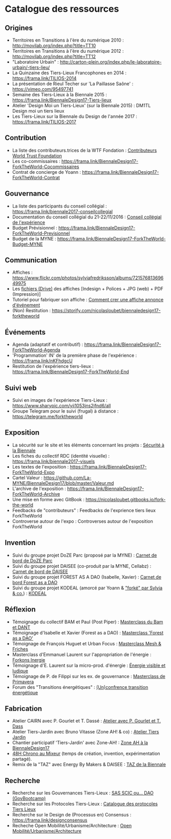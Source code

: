 
# Catalogue des ressources

## Origines
* Territoires en Transitions à l'ère du numérique 2010 : http://movilab.org/index.php?title=TT10
* Territoires en Transitions à l'ère du numérique 2012 : http://movilab.org/index.php?title=TT12
* "Laboratoire Urbain" : http://carton-plein.org/index.php/le-laboratoire-urbain/-tiers-lieu/
* La Quinzaine des Tiers-Lieux Francophones en 2014 : https://frama.link/TILIOS-2014
* La présentation de Rieul Techer sur 'La Paillasse Saône' : https://vimeo.com/95497741
* Semaine des Tiers-Lieux à la Biennale 2015 : https://frama.link/BiennaleDesign17-Tiers-lieux
* Atelier 'Design Moi un Tiers-Lieux' (sur la Biennale 2015) : DM1TL Design moi un tiers lieux
* Les Tiers-Lieux sur la Biennale du Design de l'année 2017 : https://frama.link/TILIOS-2017

## Contribution
* La liste des contributeurs.trices de la WTF Fondation : [Contributeurs World Trust Foundation](https://hackpad.com/uX90pJaGf1o)
* Les co-commissaires : https://frama.link/BiennaleDesign17-ForkTheWorld-Cocommissaires
* Contrat de concierge de Yoann : https://frama.link/BiennaleDesign17-ForkTheWorld-Contrat

## Gouvernance
* La liste des participants du conseil collégial : https://frama.link/biennale2017-conseilcollegial
* Documentation du conseil collégial du 21-22/11/2016 : [Conseil collégial de l'expérience](https://hackpad.com/EBQ6ae0jDdQ)
* Budget Prévisionnel : https://frama.link/BiennaleDesign17-ForkTheWorld-Previsionnel
* Budget de la MYNE : https://frama.link/BiennaleDesign17-ForkTheWorld-Budget-MYNE

## Communication
* Affiches : https://www.flickr.com/photos/sylviafredriksson/albums/72157681369649975
* Les [fichiers (Drive)](https://drive.google.com/open?id=0B2bNimbuCtqsaEFsRFNuSVBONlk) des affiches [Indesign + Polices + JPG (web) + PDF (Impression)]
* Tutoriel pour fabriquer son affiche : [Comment crer une affiche annonce d'événement](https://hackpad.com/vET6Q2GELF1)
* (Non) Restitution : https://storify.com/nicolasloubet/biennaledesign17-forktheworld

## Événements
* Agenda (adaptatif et contributif) : https://frama.link/BiennaleDesign17-ForkTheWorld-Agenda
* 'Programmation' IN' de la première phase de l'expérience : https://frama.link/nKFhdgcU
* Restitution de l'expérience tiers-lieux : https://frama.link/BiennaleDesign17-ForkTheWorld-End

## Suivi web
* Suivi en images de l'expérience Tiers-Lieux : https://www.sharypic.com/yii1053jns2jfnd6/all
* Groupe Telegram pour le suivi (frugal) à distance : https://telegram.me/forktheworld

## Exposition
* La sécurité sur le site et les éléments concernant les projets : [Sécurité à la Biennale](https://hackpad.com/jAV2y2PvgKa)
* Les fiches du collectif RDC (identité visuelle) : https://frama.link/biennale2017-visuels
* Les textes de l'exposition : https://frama.link/BiennaleDesign17-ForkTheWorld-Expo
* Cartel Valeur : https://github.com/La-MYNE/BiennaleDesign17/blob/master/Valeur.md
* L'archive de l'exposition : https://frama.link/BiennaleDesign17-ForkTheWorld-Archive
* Une mise en forme avec GitBook : https://nicolasloubet.gitbooks.io/fork-the-world
* Feedbacks de "contributeurs" : Feedbacks de l'exprience tiers lieux ForkTheWorld
* Controverse autour de l'expo : Controverses autour de l'exposition ForkTheWorld

## Invention
* Suivi du groupe projet DoZE Parc (proposé par la MYNE) : [Carnet de bord de DoZE Parc](https://hackpad.com/98hpmej7KYH)
* Suivi du groupe projet DAISEE (co-produit par la MYNE, Cellabz) : [Carnet de bord de DAISEE](https://hackpad.com/ahuXu8dfACa)
* Suivi du groupe projet FOREST AS A DAO (Isabelle, Xavier) : [Carnet de bord Forest as a DAO](https://lpsprojects.hackpad.com/Forest-as-a-DAO-Organisation-globale-BZKOKbdfjyx)
* Suivi du groupe projet KODEAL (amorcé par Yoann & ["forké" par Sylvia & co.](http://movilab.org/index.php?title=Recherche_et_design_-_Les_nouvelles_formes_de_réciprocité_et_de_contractualisation)) : [KODEAL](http://movilab.org/index.php?title=KoDeal)

## Réflexion
* Témoignage du collectif BAM et Paul (Post Piper) : [Masterclass du Bam et DANT](https://storify.com/nicolasloubet/biennaledesign17-collectifbam-dant)
* Témoignage d'Isabelle et Xavier (Forest as a DAO) : [Masterclass 'Forest as a DAO'](https://storify.com/nicolasloubet/biennaledesign17-forest-dao)
* Témoignage de François Huguet et Urban Focus : [Masterclass Mesh & Friches](https://storify.com/nicolasloubet/biennaledesign17-mesh-friches)
* Masterclass d'Emmanuel Laurent sur l'appropriation de l'énergie : [Forkons lnergie](https://hackpad.com/Ll4iF2Xsz9G)
* Témoignage d'E. Laurent sur la micro-prod. d'énergie : [Énergie visible et ludique](https://storify.com/nicolasloubet/biennaledesign17-em-laurent-energie)
* Témoignage de P. de Filippi sur les ex. de gouvernance : [Masterclass de Primavera](https://storify.com/nicolasloubet/biennaledesign17-primavera-de-filippi)
* Forum des "Transitions énergétiques" : [(Un)confrence transition énergétique](https://storify.com/nicolasloubet/biennaledesign17-transition-gouvernance-energie)

## Fabrication
* Atelier CAIRN avec P. Gourlet et T. Dassé : [Atelier avec P. Gourlet et T. Dass](https://hackpad.com/EDBRa60zyms)
* Atelier Tiers-Jardin avec Bruno Vitasse (Zone AH! & co) : [Atelier Tiers Jardin](https://frama.link/BiennaleDesign17-ForkTheWorld-TiersJardin)
* Chantier participatif 'Tiers-Jardin' avec Zone-AH! : [Zone AH à la BiennaleDesign17](https://frama.link/BiennaleDesign17-ForkTheWorld-ZoneAH)
* [48H Chrono au Mixeur](https://hackpad.com/eAzMZztYIzi) (temps de création, invention, expérimentation partagé).
* Remix de la "TAZ" avec Energy By Makers & DAISEE : [TAZ de la Biennale](https://hackpad.com/RaNrSas8xnN)

## Recherche
* Recherche sur les Gouvernances Tiers-Lieux : [SAS SCIC ou... DAO (GovBootcamp)](https://hackpad.com/mYP9xSLvexh)
* Recherche sur les Protocoles Tiers-Lieux : [Catalogue des protocoles Tiers Lieux](https://hackpad.com/CbzN75WgWDa)
* Recherche sur le Design de (Processus en) Consensus : https://frama.link/designconsensus
* Recheche Open Mobilité/Urbanisme/Architecture : [Open Mobilité/Urbanisme/Architecture](https://hackpad.com/9DK2AWQvQYg)
